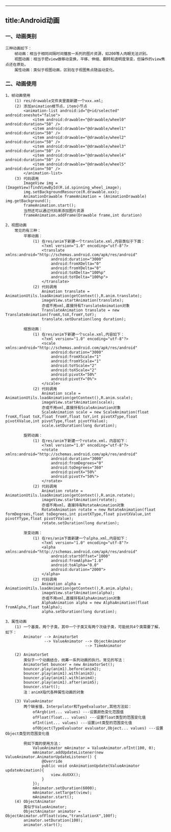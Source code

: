 -----
title:Android动画
-----

### 一、动画类别
	三种动画如下：
		帧动画：相当于相同间隔时间播放一系列的图片资源，如200等人肉眼无法识别。
		视图动画：相当于把view做移动变换，平移、伸缩、翻转和透明度渐变，但操作的view焦点还在原处。
		属性动画：类似于视图动画，区别在于视图焦点随运动变化。

### 二、动画使用
	1、帧动画使用
		(1) res/drawable文件夹里面新建一个xxx.xml;
		(2) 添加animation根节点，item小节点
			<animation-list android:id="@+id/selected" android:oneshot="false">
    			<item android:drawable="@drawable/wheel0" android:duration="50" />
    			<item android:drawable="@drawable/wheel1" android:duration="50" />
    			<item android:drawable="@drawable/wheel2" android:duration="50" />
    			<item android:drawable="@drawable/wheel3" android:duration="50" />
    			<item android:drawable="@drawable/wheel4" android:duration="50" />
    			<item android:drawable="@drawable/wheel5" android:duration="50" />
 			</animation-list>
 		(3) 代码调用
 			ImageView img = (ImageView)findViewById(R.id.spinning_wheel_image);
 			img.setBackgroundResource(R.drawable.xxx);
 			AnimationDrawable frameAnimation = (AnimationDrawable) img.getBackground();
 			frameAnimation.start();
 			当然还可以通过代码来添加图片资源
 			frameAnimation.addFrame(Drawable frame,int duration)

 	2、视图动画
 		常见的有三种：
 			平移动画：
 				(1) 在res/anim下新建一个translate.xml,内容类似于下面：
 					<?xml version="1.0" encoding="utf-8"?>
					<translate xmlns:android="http://schemas.android.com/apk/res/android"
          				android:duration="3000"
           				android:fromXDelta="0"
           				android:fromYDelta="0"
           				android:toXDelta="100%p"
           				android:toYDelta="100%p">
					</translate>
				(2) 代码调用
					Animation translate = AnimationUtils.loadAnimation(getContext(),R.anim.translate);
					imageView.startAnimation(translate);
					亦或不用xml,直接持有TranslateAnimation对象
					TranslateAnimation translate = new TranslateAnimation(fromX,toX,fromY,toY);
					translate.setDuration(long duration);

 			缩放动画：
 				(1) 在res/anim下新建一个scale.xml,内容如下：
 					<?xml version="1.0" encoding="utf-8"?>
					<scale xmlns:android="http://schemas.android.com/apk/res/android"
       					android:duration="3000"
       					android:fromXScale="1"
       					android:fromYScale="1"
       					android:toYScale="2"
       					android:toXScale="2"
       					android:pivotX="50%"
       					android:pivotY="0%">
					</scale>
				(2) 代码调用
					Animation scale = AnimationUtils.loadAnimation(getContext(),R.anim.scale);
					imageView.startAnimation(scale);
					亦或不用xml,直接持有ScaleAnimation对象
					ScaleAnimation scale = new ScaleAnimation(float fromX,float toX,float fromY,float toY,int pivotXType,float pivotXValue,int pivotType,float pivotYValue);
					scale.setDuration(long duration);

 			旋转动画：
 				(1) 在res/anim下新建一个rotate.xml，内容如下：
 					<?xml version="1.0" encoding="utf-8"?>
					<rotate xmlns:android="http://schemas.android.com/apk/res/android"
        				android:duration="3000"
        				android:fromDegrees="0"
        				android:toDegrees="360"
        				android:pivotX="50%"
        				android:pivotY="50%">
					</rotate>
				(2) 代码调用
					Animation rotate = AnimationUtils.loadAnimation(getContext(),R.anim.rotate);
					imageView.startAnimation(rotate);
					亦或不用xml，直接持有RotateAnimation对象
					RotateAnimation rotate = new RotateAnimation(float formDegrees,float toDegrees,int pivotXType,float pivotXValue,int pivotYType,float pivotYValue);
					rotate.setDuration(long duration);

 			渐变动画：
 				(1) 在res/anim下面新建一个alpha.xml,内容如下：
 					<?xml version="1.0" encoding="utf-8"?>
					<alpha xmlns:android="http://schemas.android.com/apk/res/android"
       					android:startOffset="1000"
       					android:fromAlpha="1.0"
       					android:toAlpha="0.0"
       					android:duration="2000">
					</alpha>
				(2) 代码调用
					Animation alpha = AnimationUtils.loadAnimation(getContext(),R.anim.alpha);
					imageView.startAnimation(alpha);
					亦或不用xml,直接持有AlphaAnimation对象
					AlphaAnimation alpha = new AlphaAnimation(float fromAlpha,float toAlpha);
					alpha.setDuration(long duration);

	3、属性动画
		(1) 一个基类，两个子类，其中一个子类又有两个次级子类，可能统共4个类需要了解，如下：
			Animator --> AnimatorSet
			         --> ValueAnimator --> ObjectAnimator
					              	   --> TimeAnimator

		(2) AnimatorSet 
			类似于一个动画结合，统筹一系列动画的执行。常见的写法：
			AnimatorSet bouncer = new AnimatorSet();
			bouncer.play(anim1).before(anim2);
			bouncer.play(anim1).with(anim3);
			bouncer.play(anim1).with(anim4);
			bouncer.play(anim1).after(anim5);
			bouncer.start();
			注：animX指代各种属性动画的对象

		(3) ValueAnimator
			两个缺省值，Interpolator和TypeEvaluator,其他方法如：
				ofArgb(int... values) ---设置颜色变化范围值
				ofFloat(float... values) ---设置float类型的范围变化值
				ofInt(int... values) ---设置int类型的范围变化值
				ofObject(TypeEvaluator evaluator,Object... values) ---设置Object类型的范围变化值

			例如下面的使用方法：
				ValueAnimator mAnimator = ValueAnimator.ofInt(100, 0);
				mAnimator.addUpdateListener(new ValueAnimator.AnimatorUpdateListener() {
					@Override
					public void onAnimationUpdate(ValueAnimator updateAnimation){
						view.doXXX();
					}
				});
				mAnimator.setDuration(6000);
				mAnimator.setTarget(view);
				mAnimator.start();
		(4) ObjectAnimator
			类似于ValueAnimator;
			ObjectAnimator animator = ObjectAnimator.ofFloat(view,"translationX",100f);
			animator.setDuration(100);
			animator.start();